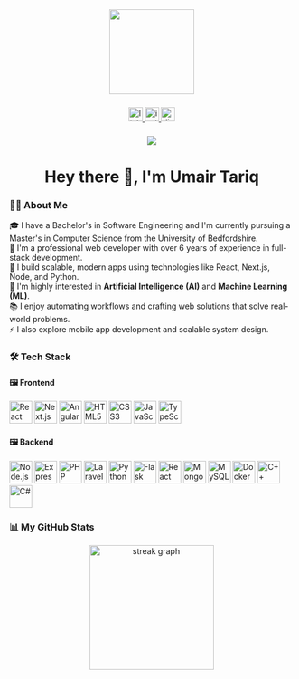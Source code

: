 <div align="center">
  <img height="150" src="https://media.giphy.com/media/M9gbBd9nbDrOTu1Mqx/giphy.gif" />
</div>

###

<div align="center">
  <a href="https://www.linkedin.com/in/umair-tariq-381a69174/" target="_blank">
    <img src="https://img.shields.io/static/v1?message=LinkedIn&logo=linkedin&label=&color=0077B5&logoColor=white&labelColor=&style=for-the-badge" height="25" alt="linkedin logo" />
  </a>
  <a href="https://www.instagram.com/omair_here" target="_blank">
    <img src="https://img.shields.io/static/v1?message=Instagram&logo=instagram&label=&color=E4405F&logoColor=white&labelColor=&style=for-the-badge" height="25" alt="instagram logo" />
  </a>
  <a href="https://discord.com/users/510076283280031753" target="_blank">
    <img src="https://img.shields.io/static/v1?message=Discord&logo=discord&label=&color=5865F2&logoColor=white&labelColor=&style=for-the-badge" height="25" alt="discord logo" />
  </a>
  
</div>

###

<div align="center">
  <img src="https://visitor-badge.laobi.icu/badge?page_id=umairtariq.umairtariq" />
</div>

###

<h1 align="center">Hey there 👋, I'm Umair Tariq</h1>

###

<h3 align="left">👨‍💻 About Me</h3>

<p align="left">
  🎓 I have a Bachelor's in Software Engineering and I'm currently pursuing a Master's in Computer Science from the University of Bedfordshire.<br>
  💼 I'm a professional web developer with over 6 years of experience in full-stack development.<br>
  🚀 I build scalable, modern apps using technologies like React, Next.js, Node, and Python.<br>
  🧠 I'm highly interested in <strong>Artificial Intelligence (AI)</strong> and <strong>Machine Learning (ML)</strong>.<br>
  📚 I enjoy automating workflows and crafting web solutions that solve real-world problems.<br>
  ⚡ I also explore mobile app development and scalable system design.
</p>

###

<h3 align="left">🛠 Tech Stack</h3>

<div align="left">
  <!-- Frontend -->
  <h4 align="left">🖼️ Frontend</h4>
  <img src="https://cdn.jsdelivr.net/gh/devicons/devicon/icons/react/react-original.svg" height="40" alt="React" />
  <img src="https://cdn.jsdelivr.net/gh/devicons/devicon/icons/nextjs/nextjs-original.svg" height="40" alt="Next.js" />
  <img src="https://cdn.jsdelivr.net/gh/devicons/devicon/icons/angularjs/angularjs-original.svg" height="40" alt="Angular" />
  <img src="https://cdn.jsdelivr.net/gh/devicons/devicon/icons/html5/html5-original.svg" height="40" alt="HTML5" />
  <img src="https://cdn.jsdelivr.net/gh/devicons/devicon/icons/css3/css3-original.svg" height="40" alt="CSS3" />
  <img src="https://cdn.jsdelivr.net/gh/devicons/devicon/icons/javascript/javascript-original.svg" height="40" alt="JavaScript" />
  <img src="https://cdn.jsdelivr.net/gh/devicons/devicon/icons/typescript/typescript-original.svg" height="40" alt="TypeScript" />

  <!-- Backend -->
  <h4 align="left">🖼️ Backend</h4>
  <img src="https://cdn.jsdelivr.net/gh/devicons/devicon@latest/icons/nodejs/nodejs-original.svg" height="40" alt="Node.js" />
  <img src="https://cdn.jsdelivr.net/gh/devicons/devicon@latest/icons/express/express-original.svg" height="40" alt="Express" />
  <img src="https://cdn.jsdelivr.net/gh/devicons/devicon@latest/icons/php/php-original.svg" height="40" alt="PHP" />
  <img src="https://cdn.jsdelivr.net/gh/devicons/devicon@latest/icons/laravel/laravel-original.svg" height="40" alt="Laravel" />
  <img src="https://cdn.jsdelivr.net/gh/devicons/devicon@latest/icons/python/python-original.svg" height="40" alt="Python" />
  <img src="https://cdn.jsdelivr.net/gh/devicons/devicon@latest/icons/flask/flask-original.svg" height="40" alt="Flask" />

  <!-- Mobile -->
  <img src="https://cdn.jsdelivr.net/gh/devicons/devicon@latest/icons/react/react-original.svg" height="40" alt="React Native" />

  <!-- Databases & DevOps -->
  <img src="https://cdn.jsdelivr.net/gh/devicons/devicon@latest/icons/mongodb/mongodb-original.svg" height="40" alt="MongoDB" />
  <img src="https://cdn.jsdelivr.net/gh/devicons/devicon@latest/icons/mysql/mysql-original.svg" height="40" alt="MySQL" />
  <img src="https://cdn.jsdelivr.net/gh/devicons/devicon@latest/icons/docker/docker-original.svg" height="40" alt="Docker" />

  <!-- Programming Languages -->
  <img src="https://cdn.jsdelivr.net/gh/devicons/devicon@latest/icons/cplusplus/cplusplus-original.svg" height="40" alt="C++" />
  <img src="https://cdn.jsdelivr.net/gh/devicons/devicon@latest/icons/csharp/csharp-original.svg" height="40" alt="C#" />
</div>

###

<h3 align="left">📊 My GitHub Stats</h3>

<div align="center">
  <img src="https://streak-stats.demolab.com?user=maurodesouza&locale=en&mode=daily&theme=dark&hide_border=false&border_radius=5&order=3" height="220" alt="streak graph"  />
</div>
